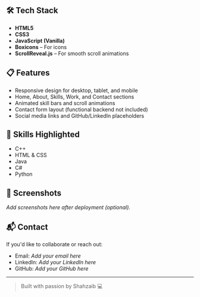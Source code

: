 
## 🛠️ Tech Stack

- **HTML5**
- **CSS3**
- **JavaScript (Vanilla)**
- **Boxicons** – For icons
- **ScrollReveal.js** – For smooth scroll animations

## 📋 Features

- Responsive design for desktop, tablet, and mobile
- Home, About, Skills, Work, and Contact sections
- Animated skill bars and scroll animations
- Contact form layout (functional backend not included)
- Social media links and GitHub/LinkedIn placeholders

## 🧠 Skills Highlighted

- C++
- HTML & CSS
- Java
- C#
- Python

## 📸 Screenshots

*Add screenshots here after deployment (optional).*

## 📬 Contact

If you'd like to collaborate or reach out:

- Email: *Add your email here*
- LinkedIn: *Add your LinkedIn here*
- GitHub: *Add your GitHub here*

---

> Built with passion by Shahzaib 💻

